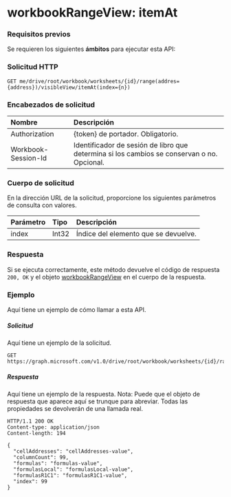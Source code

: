 # <a name="workbookrangeview-itemat"></a>workbookRangeView: itemAt


### <a name="prerequisites"></a>Requisitos previos
Se requieren los siguientes **ámbitos** para ejecutar esta API:
### <a name="http-request"></a>Solicitud HTTP
<!-- { "blockType": "ignored" } -->
```http
GET me/drive/root/workbook/worksheets/{id}/range(addres={address})/visibleView/itemAt(index={n})

```
### <a name="request-headers"></a>Encabezados de solicitud
| Nombre       | Descripción|
|:---------------|:----------|
| Authorization  | {token} de portador. Obligatorio. |
| Workbook-Session-Id  | Identificador de sesión de libro que determina si los cambios se conservan o no. Opcional.|

### <a name="request-body"></a>Cuerpo de solicitud
En la dirección URL de la solicitud, proporcione los siguientes parámetros de consulta con valores.

| Parámetro    | Tipo   |Descripción|
|:---------------|:--------|:----------|
|index|Int32|Índice del elemento que se devuelve.|

### <a name="response"></a>Respuesta
Si se ejecuta correctamente, este método devuelve el código de respuesta `200, OK` y el objeto [workbookRangeView](../resources/workbookrangeview.md) en el cuerpo de la respuesta.

### <a name="example"></a>Ejemplo
Aquí tiene un ejemplo de cómo llamar a esta API.
##### <a name="request"></a>Solicitud
Aquí tiene un ejemplo de la solicitud.
<!-- {
  "blockType": "request",
  "name": "workbookrangeview_itemat"
}-->
```http
GET https://graph.microsoft.com/v1.0/drive/root/workbook/worksheets/{id}/range(addres='A1:Z10')/visibleView/itemAt(index=0)

```

##### <a name="response"></a>Respuesta
Aquí tiene un ejemplo de la respuesta. Nota: Puede que el objeto de respuesta que aparece aquí se trunque para abreviar. Todas las propiedades se devolverán de una llamada real.
<!-- {
  "blockType": "response",
  "truncated": true,
  "@odata.type": "microsoft.graph.workbookRangeView"
} -->
```http
HTTP/1.1 200 OK
Content-type: application/json
Content-length: 194

{
  "cellAddresses": "cellAddresses-value",
  "columnCount": 99,
  "formulas": "formulas-value",
  "formulasLocal": "formulasLocal-value",
  "formulasR1C1": "formulasR1C1-value",
  "index": 99
}
```
